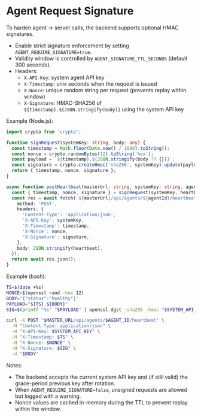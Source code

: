 # Agent Request Signature

To harden agent -> server calls, the backend supports optional HMAC signatures.

- Enable strict signature enforcement by setting `AGENT_REQUIRE_SIGNATURE=true`.
- Validity window is controlled by `AGENT_SIGNATURE_TTL_SECONDS` (default 300 seconds).
- Headers:
  - `X-API-Key`: system agent API key
  - `X-Timestamp`: unix seconds when the request is issued
  - `X-Nonce`: unique random string per request (prevents replay within window)
  - `X-Signature`: HMAC-SHA256 of `${timestamp}.${JSON.stringify(body)}` using the system API key

Example (Node.js):

```ts
import crypto from 'crypto';

function signRequest(systemKey: string, body: any) {
  const timestamp = Math.floor(Date.now() / 1000).toString();
  const nonce = crypto.randomBytes(12).toString('hex');
  const payload = `${timestamp}.${JSON.stringify(body ?? {})}`;
  const signature = crypto.createHmac('sha256', systemKey).update(payload).digest('hex');
  return { timestamp, nonce, signature };
}

async function postHeartbeat(masterUrl: string, systemKey: string, agentId: string, heartbeat: any) {
  const { timestamp, nonce, signature } = signRequest(systemKey, heartbeat);
  const res = await fetch(`${masterUrl}/api/agents/${agentId}/heartbeat`, {
    method: 'POST',
    headers: {
      'Content-Type': 'application/json',
      'X-API-Key': systemKey,
      'X-Timestamp': timestamp,
      'X-Nonce': nonce,
      'X-Signature': signature,
    },
    body: JSON.stringify(heartbeat),
  });
  return await res.json();
}
```

Example (bash):

```bash
TS=$(date +%s)
NONCE=$(openssl rand -hex 12)
BODY='{"status":"healthy"}'
PAYLOAD="${TS}.${BODY}"
SIG=$(printf "%s" "$PAYLOAD" | openssl dgst -sha256 -hmac "$SYSTEM_API_KEY" | awk '{print $2}')

curl -X POST "$MASTER_URL/api/agents/$AGENT_ID/heartbeat" \
  -H "Content-Type: application/json" \
  -H "X-API-Key: $SYSTEM_API_KEY" \
  -H "X-Timestamp: $TS" \
  -H "X-Nonce: $NONCE" \
  -H "X-Signature: $SIG" \
  -d "$BODY"
```

Notes:
- The backend accepts the current system API key and (if still valid) the grace-period previous key after rotation.
- When `AGENT_REQUIRE_SIGNATURE=false`, unsigned requests are allowed but logged with a warning.
- Nonce values are cached in-memory during the TTL to prevent replay within the window.

